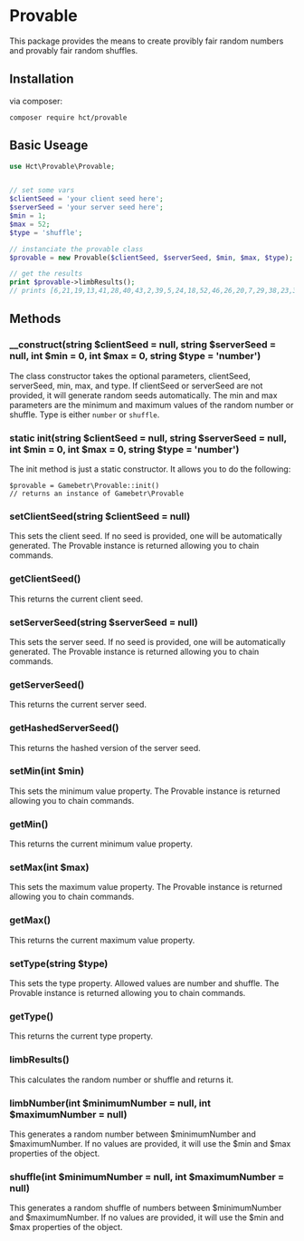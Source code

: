 # Provable

This package provides the means to create provibly fair random numbers and provably fair random shuffles.

## Installation

via composer:
```
composer require hct/provable
```

## Basic Useage

```php
use Hct\Provable\Provable;


// set some vars
$clientSeed = 'your client seed here';
$serverSeed = 'your server seed here';
$min = 1;
$max = 52;
$type = 'shuffle';

// instanciate the provable class
$provable = new Provable($clientSeed, $serverSeed, $min, $max, $type);

// get the results
print $provable->limbResults();
// prints [6,21,19,13,41,28,40,43,2,39,5,24,18,52,46,26,20,7,29,38,23,37,30,31,33,44,22,16,35,48,25,14,45,27,11,8,17,36,51,4,42,15,49,32,3,9,1,47,10,34,50,12]
```

## Methods

### __construct(string $clientSeed = null, string $serverSeed = null, int $min = 0, int $max = 0, string $type = 'number')

The class constructor takes the optional parameters, clientSeed, serverSeed, min, max, and type. If clientSeed or serverSeed are not provided, it will generate random seeds automatically. The min and max parameters are the minimum and maximum values of the random number or shuffle. Type is either `number` or `shuffle`.

### static init(string $clientSeed = null, string $serverSeed = null, int $min = 0, int $max = 0, string $type = 'number')

The init method is just a static constructor. It allows you to do the following:

```
$provable = Gamebetr\Provable::init()
// returns an instance of Gamebetr\Provable
```

### setClientSeed(string $clientSeed = null)

This sets the client seed. If no seed is provided, one will be automatically generated. The Provable instance is returned allowing you to chain commands.

### getClientSeed()

This returns the current client seed.

### setServerSeed(string $serverSeed = null)

This sets the server seed. If no seed is provided, one will be automatically generated. The Provable instance is returned allowing you to chain commands.

### getServerSeed()

This returns the current server seed.

### getHashedServerSeed()

This returns the hashed version of the server seed.

### setMin(int $min)

This sets the minimum value property. The Provable instance is returned allowing you to chain commands.

### getMin()

This returns the current minimum value property.

### setMax(int $max)

This sets the maximum value property. The Provable instance is returned allowing you to chain commands.

### getMax()

This returns the current maximum value property.

### setType(string $type)

This sets the type property. Allowed values are number and shuffle. The Provable instance is returned allowing you to chain commands.

### getType()

This returns the current type property.

### limbResults()

This calculates the random number or shuffle and returns it.

### limbNumber(int $minimumNumber = null, int $maximumNumber = null)

This generates a random number between $minimumNumber and $maximumNumber. If no values are provided, it will use the $min and $max properties of the object.

### shuffle(int $minimumNumber = null, int $maximumNumber = null)

This generates a random shuffle of numbers between $minimumNumber and $maximumNumber. If no values are provided, it will use the $min and $max properties of the object.




